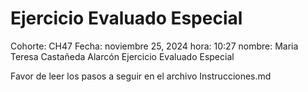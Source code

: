 # Ejercicio Evaluado Especial
Cohorte: CH47
Fecha: noviembre 25, 2024
hora: 10:27
nombre: Maria Teresa Castañeda Alarcón
Ejercicio Evaluado Especial

Favor de leer los pasos a seguir en el archivo Instrucciones.md
